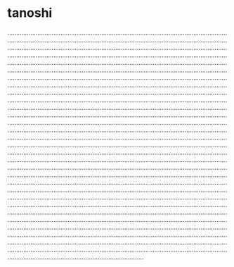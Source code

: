# tanoshi

.....................................................................................................................................................................................................................................................................................................................................................................................................................................................................................................................................................................................................................................................................................................................................................................................................................................................................................................................................................................................................................................................................................................................................................................................................................................................................................................................................................................................................................................................................................................................................................................................................................................................................................................................................................................................................................................................................................................................................................................................................................................................................................................................................................................................................................................................................................................................................................................................................................................................................................................................................................................................................................................................................................................................................................................................................................................................................................................................................................................................................................................................................................................................................................................................................................................................................................................................................................................................................................................................................................................................................................................................................................................................................................................................................................................................................................................................................................................................................................